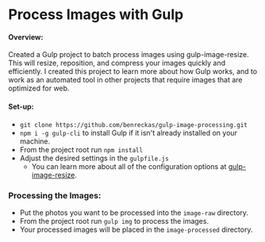 # Process Images with Gulp

#### Overview:
Created a Gulp project to batch process images using gulp-image-resize. This will resize, reposition, and compress your images quickly and efficiently. I created this project to learn more about how Gulp works, and to work as an automated tool in other projects that require images that are optimized for web. 

#### Set-up:

- `git clone https://github.com/benreckas/gulp-image-processing.git`
- `npm i -g gulp-cli` to install Gulp if it isn't already installed on your machine.
- From the project root run `npm install`
- Adjust the desired settings in the `gulpfile.js`
  - You can learn more about all of the configuration options at [gulp-image-resize](https://www.npmjs.com/package/gulp-image-resize).

### Processing the Images:

- Put the photos you want to be processed into the `image-raw` directory.
- From the project root run `gulp img` to process the images.
- Your processed images will be placed in the `image-processed` directory.
